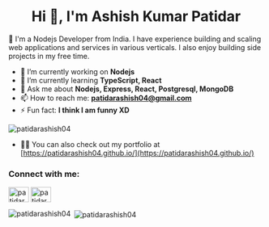 <h1 align="center">Hi 👋, I'm Ashish Kumar Patidar</h1>  👋
I'm a Nodejs Developer from India. I have experience building and scaling web applications and services in various verticals. I also enjoy building side projects in my free time.

- 🔭 I’m currently working on **Nodejs**
- 🌱 I’m currently learning **TypeScript, React**
- 💬 Ask me about **Nodejs, Express, React, Postgresql, MongoDB**
- 📫 How to reach me: **patidarashish04@gmail.com**
- ⚡ Fun fact: **I think I am funny XD**

<p align="left"> <img src="https://komarev.com/ghpvc/?username=patidarashish04&label=Profile%20views&color=129e00&style=plastic" alt="patidarashish04" /> </p>

- 👨‍💻 You can also check out my portfolio at [https://patidarashish04.github.io/](https://patidarashish04.github.io/)


<h3 align="left">Connect with me:</h3>
<p align="left">
<a href="https://linkedin.com/in/patidarashish04" target="blank"><img align="center" src="https://cdn.jsdelivr.net/npm/simple-icons@3.0.1/icons/linkedin.svg" alt="patidarashish04" height="30" width="40" /></a>
<a href="https://instagram.com/patidarashish04" target="blank"><img align="center" src="https://cdn.jsdelivr.net/npm/simple-icons@3.0.1/icons/instagram.svg" alt="patidarashish04" height="30" width="40" /></a>
</p>
<p><img align="left" src="https://github-readme-stats.vercel.app/api/top-langs?username=patidarashish04&show_icons=true&locale=en&layout=compact" alt="patidarashish04" /></p>



<!-- <h3 align="left">Languages and Tools:</h3>
<p align="left"> <a href="https://www.cprogramming.com/" target="_blank"> <img src="https://devicons.github.io/devicon/devicon.git/icons/c/c-original.svg" alt="c" width="40" height="40"/> </a> <a href="https://www.w3schools.com/cpp/" target="_blank"> <img src="https://devicons.github.io/devicon/devicon.git/icons/cplusplus/cplusplus-original.svg" alt="cplusplus" width="40" height="40"/> </a> <a href="https://www.w3schools.com/css/" target="_blank"> <img src="https://devicons.github.io/devicon/devicon.git/icons/css3/css3-original-wordmark.svg" alt="css3" width="40" height="40"/> </a> <a href="https://www.figma.com/" target="_blank"> <img src="https://www.vectorlogo.zone/logos/figma/figma-icon.svg" alt="figma" width="40" height="40"/> </a> <a href="https://flutter.dev" target="_blank"> <img src="https://www.vectorlogo.zone/logos/flutterio/flutterio-icon.svg" alt="flutter" width="40" height="40"/> </a> <a href="https://git-scm.com/" target="_blank"> <img src="https://www.vectorlogo.zone/logos/git-scm/git-scm-icon.svg" alt="git" width="40" height="40"/> </a> <a href="https://www.w3.org/html/" target="_blank"> <img src="https://devicons.github.io/devicon/devicon.git/icons/html5/html5-original-wordmark.svg" alt="html5" width="40" height="40"/> </a> <a href="https://www.linux.org/" target="_blank"> <img src="https://devicons.github.io/devicon/devicon.git/icons/linux/linux-original.svg" alt="linux" width="40" height="40"/> </a> <a href="https://www.photoshop.com/en" target="_blank"> <img src="https://devicons.github.io/devicon/devicon.git/icons/photoshop/photoshop-plain.svg" alt="photoshop" width="40" height="40"/> </a> <a href="https://www.python.org" target="_blank"> <img src="https://devicons.github.io/devicon/devicon.git/icons/python/python-original.svg" alt="python" width="40" height="40"/> </a> </p> -->
<!-- <p><img align="left" src="https://github-readme-stats.vercel.app/api/top-langs username=patidarashish04&show_icons=true&locale=en&layout=compact" alt="patidarashish04" /></p> -->

<p>&nbsp;<img align="center" src="https://github-readme-stats.vercel.app/api?username=patidarashish04&show_icons=true&locale=en" alt="patidarashish04" /></p>


